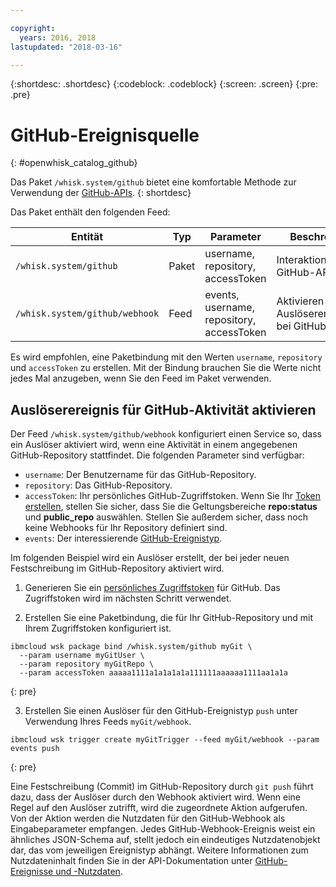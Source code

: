 ```yaml
---

copyright:
  years: 2016, 2018
lastupdated: "2018-03-16"

---
```


{:shortdesc: .shortdesc}
{:codeblock: .codeblock}
{:screen: .screen}
{:pre: .pre}

# GitHub-Ereignisquelle
{: #openwhisk_catalog_github}

Das Paket `/whisk.system/github` bietet eine komfortable Methode zur Verwendung der [GitHub-APIs](https://developer.github.com/).
{: shortdesc}

Das Paket enthält den folgenden Feed:

| Entität | Typ | Parameter | Beschreibung |
| --- | --- | --- | --- |
| `/whisk.system/github` | Paket | username, repository, accessToken | Interaktion mit der GitHub-API |
| `/whisk.system/github/webhook` | Feed | events, username, repository, accessToken |Aktivieren eines Auslöserereignisses bei GitHub-Aktivität |

Es wird empfohlen, eine Paketbindung mit den Werten `username`, `repository` und `accessToken` zu erstellen.  Mit der Bindung brauchen Sie die Werte nicht jedes Mal anzugeben, wenn Sie den Feed im Paket verwenden.

## Auslöserereignis für GitHub-Aktivität aktivieren

Der Feed `/whisk.system/github/webhook` konfiguriert einen Service so, dass ein Auslöser aktiviert wird, wenn eine Aktivität in einem angegebenen GitHub-Repository stattfindet. Die folgenden Parameter sind verfügbar:

- `username`: Der Benutzername für das GitHub-Repository.
- `repository`: Das GitHub-Repository.
- `accessToken`: Ihr persönliches GitHub-Zugriffstoken. Wenn Sie Ihr [Token erstellen](https://github.com/settings/tokens), stellen Sie sicher, dass Sie die Geltungsbereiche **repo:status** und **public_repo** auswählen. Stellen Sie außerdem sicher, dass noch keine Webhooks für Ihr Repository definiert sind.
- `events`: Der interessierende [GitHub-Ereignistyp](https://developer.github.com/v3/activity/events/types/).

Im folgenden Beispiel wird ein Auslöser erstellt, der bei jeder neuen Festschreibung im GitHub-Repository aktiviert wird.

1. Generieren Sie ein [persönliches Zugriffstoken](https://github.com/settings/tokens) für GitHub. Das Zugriffstoken wird im nächsten Schritt verwendet.

2. Erstellen Sie eine Paketbindung, die für Ihr GitHub-Repository und mit Ihrem Zugriffstoken konfiguriert ist.
  ```
  ibmcloud wsk package bind /whisk.system/github myGit \
    --param username myGitUser \
    --param repository myGitRepo \
    --param accessToken aaaaa1111a1a1a1a1a111111aaaaaa1111aa1a1a
  ```
  {: pre}

3. Erstellen Sie einen Auslöser für den GitHub-Ereignistyp `push` unter Verwendung Ihres Feeds `myGit/webhook`.
  ```
  ibmcloud wsk trigger create myGitTrigger --feed myGit/webhook --param events push
  ```
  {: pre}

  Eine Festschreibung (Commit) im GitHub-Repository durch `git push` führt dazu, dass der Auslöser durch den Webhook aktiviert wird. Wenn eine Regel auf den Auslöser zutrifft, wird die zugeordnete Aktion aufgerufen. Von der Aktion werden die Nutzdaten für den GitHub-Webhook als Eingabeparameter empfangen. Jedes GitHub-Webhook-Ereignis weist ein ähnliches JSON-Schema auf, stellt jedoch ein eindeutiges Nutzdatenobjekt dar, das vom jeweiligen Ereignistyp abhängt. Weitere Informationen zum Nutzdateninhalt finden Sie in der API-Dokumentation unter [GitHub-Ereignisse und -Nutzdaten](https://developer.github.com/v3/activity/events/types/).
